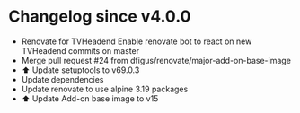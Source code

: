 # Changelog since v4.0.0
- Renovate for TVHeadend
Enable renovate bot to react on new TVHeadend commits on master 
- Merge pull request #24 from dfigus/renovate/major-add-on-base-image 
- ⬆️ Update setuptools to v69.0.3 
- Update dependencies 
- Update renovate to use alpine 3.19 packages 
- ⬆️ Update Add-on base image to v15 
